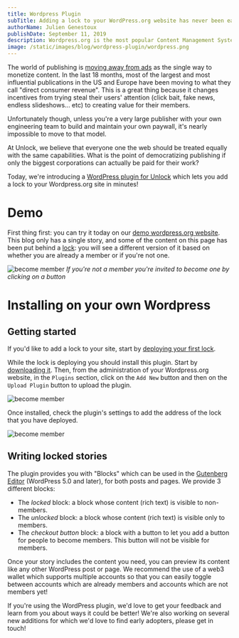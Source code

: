 ```yaml
---
title: Wordpress Plugin
subTitle: Adding a lock to your WordPress.org website has never been easier!
authorName: Julien Genestoux
publishDate: September 11, 2019
description: Wordpress.org is the most popular Content Management System. Adding a lock to your site lets you monetize the words you write without asking anyone's permission!
image: /static/images/blog/wordpress-plugin/wordpress.png
---
```


The world of publishing is [moving away from ads](https://medium.com/unlock-protocol/the-end-of-the-ad-supported-web-d4d093fb462f) as the single way to monetize content. In the last 18 months, most of the largest and most influential publications in the US and Europe have been moving to what they call "direct consumer revenue". This is a great thing because it changes incentives from trying steal their users' attention (click bait, fake news, endless slideshows... etc) to creating value for their members.

Unfortunately though, unless you're a very large publisher with your own engineering team to build and maintain your own paywall, it's nearly impossible to move to that model.

At Unlock, we believe that everyone one the web should be treated equally with the same capabilities. What is the point of democratizing publishing if only the biggest corporations can actually be paid for their work?

Today, we're introducing a [WordPress plugin for Unlock](https://github.com/unlock-protocol/unlock-wordpress-plugin) which lets you add a lock to your Wordpress.org site in minutes!

# Demo

First thing first: you can try it today on our [demo wordpress.org website](https://wordpress-demo.unlock-protocol.com/). This blog only has a single story, and some of the content on this page has been put behind a [lock](https://etherscan.io/address/0xb0114bbdce17e0af91b2be32916a1e236cf6034f): you will see a different version of it based on whether you are already a member or if you're not one.

![become member](/static/images/blog/wordpress-plugin/become-member-wordpress.png)
_If you're not a member you're invited to become one by clicking on a button_

# Installing on your own Wordpress

## Getting started

If you'd like to add a lock to your site, start by [deploying your first lock](https://unlock-protocol.com/blog/create-first-lock/).

While the lock is deploying you should install this plugin. Start by [downloading it](https://github.com/unlock-protocol/unlock-wordpress-plugin/archive/master.zip). Then, from the administration of your Wordpress.org website, in the `Plugins` section, click on the `Add New` button and then on the `Upload Plugin` button to upload the plugin.

![become member](/static/images/blog/wordpress-plugin/install-plugin.png)

Once installed, check the plugin's settings to add the address of the lock that you have deployed.

![become member](/static/images/blog/wordpress-plugin/plugin-settings.png)

## Writing locked stories

The plugin provides you with "Blocks" which can be used in the [Gutenberg Editor](https://wordpress.org/gutenberg/) (WordPress 5.0 and later), for both posts and pages. We provide 3 different blocks:

- The _locked_ block: a block whose content (rich text) is visible to non-members.
- The _unlocked_ block: a block whose content (rich text) is visible only to members.
- The _checkout button_ block: a block with a button to let you add a button for people to become members. This button will not be visible for members.

Once your story includes the content you need, you can preview its content like any other WordPress post or page. We recommend the use of a web3 wallet which supports multiple accounts so that you can easily toggle between accounts which are already members and accounts which are not members yet!

If you're using the WordPress plugin, we'd love to get your feedback and learn from you about ways it could be better! We're also working on several new additions for which we'd love to find early adopters, please get in touch!
